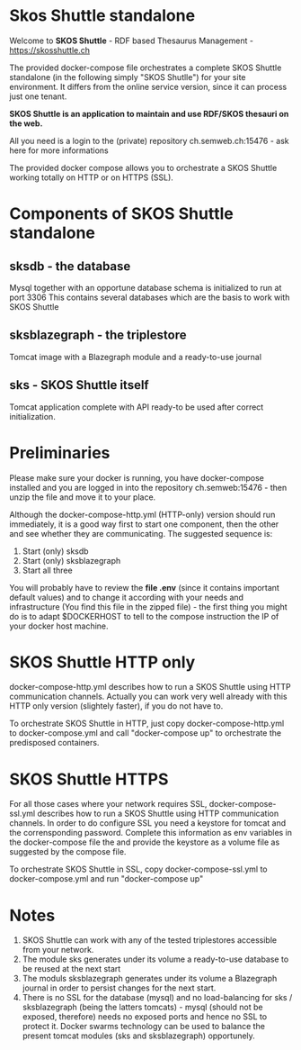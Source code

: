 # Skos Shuttle standalone
Welcome to **SKOS Shuttle** - RDF based Thesaurus Management - https://skosshuttle.ch 

The provided docker-compose file orchestrates a complete SKOS Shuttle standalone (in the following simply "SKOS Shutlle") for your site environment. It differs from the online service version, since it can process just one tenant.

**SKOS Shuttle is an application to maintain and use RDF/SKOS thesauri on the web.**

All you need is a login to the (private) repository ch.semweb.ch:15476 - ask here for more informations

The provided docker compose allows you to orchestrate a SKOS Shuttle working totally on HTTP or on HTTPS (SSL).


# Components of SKOS Shuttle standalone

## sksdb - the database
Mysql together with an opportune database schema is initialized to run at port 3306
This contains several databases which are the basis to work with SKOS Shuttle

## sksblazegraph - the triplestore
Tomcat image with a Blazegraph module and a ready-to-use journal

## sks - SKOS Shuttle itself
Tomcat application complete with API ready-to be used after correct initialization.

# Preliminaries
Please make sure your docker is running, you have docker-compose installed and you are logged in into the repository ch.semweb:15476 - then unzip the file and move it to your place.

Although the docker-compose-http.yml (HTTP-only) version should run immediately, it is a good way first to start one component, then the other and see whether they are communicating. The suggested sequence is:

1) Start (only) sksdb 
2) Start (only) sksblazegraph
3) Start all three

You will probably have to review the **file .env** (since it contains important default values) and to change it according with your needs and infrastructure (You find this file in the zipped file) - the first thing you might do is to adapt $DOCKERHOST to tell to the compose instruction the IP of your docker host machine.

# SKOS Shuttle HTTP only

docker-compose-http.yml describes how to run a SKOS Shuttle using HTTP communication channels. Actually you can work very well already with this HTTP only version (slightely faster), if you do not have to.

To orchestrate SKOS Shuttle in HTTP, just copy docker-compose-http.yml to docker-compose.yml and call "docker-compose up" to orchestrate the predisposed containers. 

# SKOS Shuttle HTTPS

For all those cases where your network requires SSL, docker-compose-ssl.yml describes how to run a SKOS Shuttle using HTTP communication channels. In order to do configure SSL you need a keystore for tomcat and the corrensponding password. 
Complete this information as env variables in the docker-compose file the and provide the keystore as a volume file as suggested by the compose file.

To orchestrate SKOS Shuttle in SSL, copy docker-compose-ssl.yml to docker-compose.yml and run "docker-compose up"

# Notes

1) SKOS Shuttle can work with any of the tested triplestores accessible from your network. 
2) The module sks generates under its volume a ready-to-use database to be reused at the next start
3) The moduls sksblazegraph generates under its volume a Blazegraph journal in order to persist changes for the next start.
4) There is no SSL for the database (mysql) and no load-balancing for sks / sksblazegraph (being the latters tomcats) - mysql (should not be exposed, therefore) needs no exposed ports and hence no SSL to protect it. Docker swarms technology can be used to balance the present tomcat modules (sks and sksblazegraph) opportunely. 
